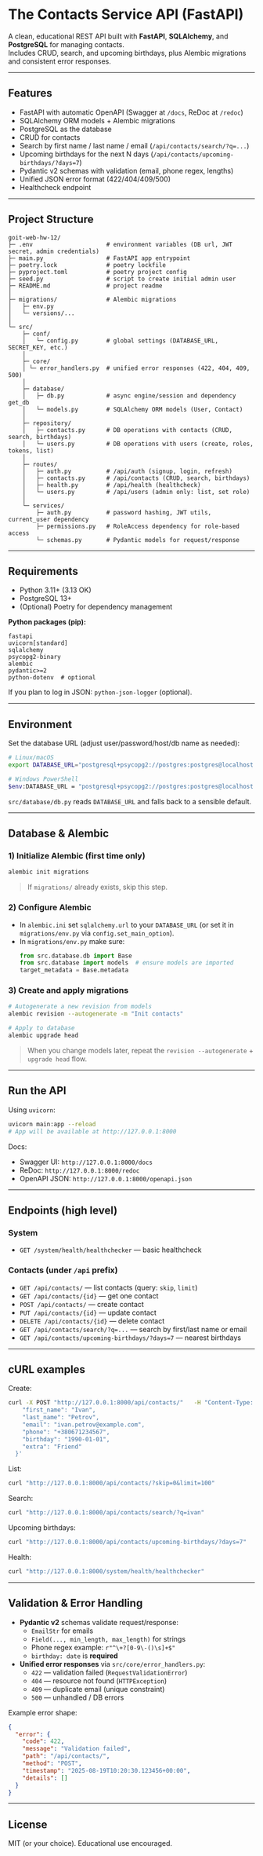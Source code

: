 # The Contacts Service API (FastAPI)

A clean, educational REST API built with **FastAPI**, **SQLAlchemy**, and **PostgreSQL** for managing contacts.  
Includes CRUD, search, and upcoming birthdays, plus Alembic migrations and consistent error responses.

---

## Features

- FastAPI with automatic OpenAPI (Swagger at `/docs`, ReDoc at `/redoc`)
- SQLAlchemy ORM models + Alembic migrations
- PostgreSQL as the database
- CRUD for contacts
- Search by first name / last name / email (`/api/contacts/search/?q=...`)
- Upcoming birthdays for the next N days (`/api/contacts/upcoming-birthdays/?days=7`)
- Pydantic v2 schemas with validation (email, phone regex, lengths)
- Unified JSON error format (422/404/409/500)
- Healthcheck endpoint

---

## Project Structure

```
goit-web-hw-12/
├─ .env                     # environment variables (DB url, JWT secret, admin credentials)
├─ main.py                  # FastAPI app entrypoint
├─ poetry.lock              # poetry lockfile
├─ pyproject.toml           # poetry project config
├─ seed.py                  # script to create initial admin user
├─ README.md                # project readme
│
├─ migrations/              # Alembic migrations
│   ├─ env.py
│   └─ versions/...
│
└─ src/
    ├─ conf/
    │   └─ config.py        # global settings (DATABASE_URL, SECRET_KEY, etc.)
    │
    ├─ core/                
    │ └─ error_handlers.py  # unified error responses (422, 404, 409, 500)
    │
    ├─ database/
    │   ├─ db.py            # async engine/session and dependency get_db
    │   └─ models.py        # SQLAlchemy ORM models (User, Contact)
    │
    ├─ repository/
    │   ├─ contacts.py      # DB operations with contacts (CRUD, search, birthdays)
    │   └─ users.py         # DB operations with users (create, roles, tokens, list)
    │
    ├─ routes/
    │   ├─ auth.py          # /api/auth (signup, login, refresh)
    │   ├─ contacts.py      # /api/contacts (CRUD, search, birthdays)
    │   ├─ health.py        # /api/health (healthcheck)
    │   └─ users.py         # /api/users (admin only: list, set role)
    │
    └─ services/
        ├─ auth.py          # password hashing, JWT utils, current_user dependency
        ├─ permissions.py   # RoleAccess dependency for role-based access
        └─ schemas.py       # Pydantic models for request/response

```

---

## Requirements

- Python 3.11+ (3.13 OK)
- PostgreSQL 13+
- (Optional) Poetry for dependency management

**Python packages (pip):**
```
fastapi
uvicorn[standard]
sqlalchemy
psycopg2-binary
alembic
pydantic>=2
python-dotenv  # optional
```
If you plan to log in JSON: `python-json-logger` (optional).

---

## Environment

Set the database URL (adjust user/password/host/db name as needed):

```bash
# Linux/macOS
export DATABASE_URL="postgresql+psycopg2://postgres:postgres@localhost:5432/rest_app"

# Windows PowerShell
$env:DATABASE_URL = "postgresql+psycopg2://postgres:postgres@localhost:5432/rest_app"
```

`src/database/db.py` reads `DATABASE_URL` and falls back to a sensible default.

---

## Database & Alembic

### 1) Initialize Alembic (first time only)
```bash
alembic init migrations
```
> If `migrations/` already exists, skip this step.

### 2) Configure Alembic
- In `alembic.ini` set `sqlalchemy.url` to your `DATABASE_URL` (or set it in `migrations/env.py` via `config.set_main_option`).
- In `migrations/env.py` make sure:
  ```python
  from src.database.db import Base
  from src.database import models  # ensure models are imported
  target_metadata = Base.metadata
  ```

### 3) Create and apply migrations
```bash
# Autogenerate a new revision from models
alembic revision --autogenerate -m "Init contacts"

# Apply to database
alembic upgrade head
```

> When you change models later, repeat the `revision --autogenerate` + `upgrade head` flow.

---

## Run the API

Using `uvicorn`:
```bash
uvicorn main:app --reload
# App will be available at http://127.0.0.1:8000
```

Docs:
- Swagger UI: `http://127.0.0.1:8000/docs`
- ReDoc: `http://127.0.0.1:8000/redoc`
- OpenAPI JSON: `http://127.0.0.1:8000/openapi.json`

---

## Endpoints (high level)

### System
- `GET /system/health/healthchecker` — basic healthcheck

### Contacts (under `/api` prefix)
- `GET /api/contacts/` — list contacts (query: `skip`, `limit`)
- `GET /api/contacts/{id}` — get one contact
- `POST /api/contacts/` — create contact
- `PUT /api/contacts/{id}` — update contact
- `DELETE /api/contacts/{id}` — delete contact
- `GET /api/contacts/search/?q=...` — search by first/last name or email
- `GET /api/contacts/upcoming-birthdays/?days=7` — nearest birthdays

---

## cURL examples

Create:
```bash
curl -X POST "http://127.0.0.1:8000/api/contacts/"   -H "Content-Type: application/json"   -d '{
    "first_name": "Ivan",
    "last_name": "Petrov",
    "email": "ivan.petrov@example.com",
    "phone": "+380671234567",
    "birthday": "1990-01-01",
    "extra": "Friend"
  }'
```

List:
```bash
curl "http://127.0.0.1:8000/api/contacts/?skip=0&limit=100"
```

Search:
```bash
curl "http://127.0.0.1:8000/api/contacts/search/?q=ivan"
```

Upcoming birthdays:
```bash
curl "http://127.0.0.1:8000/api/contacts/upcoming-birthdays/?days=7"
```

Health:
```bash
curl "http://127.0.0.1:8000/system/health/healthchecker"
```

---

## Validation & Error Handling

- **Pydantic v2** schemas validate request/response:
  - `EmailStr` for emails
  - `Field(..., min_length, max_length)` for strings
  - Phone regex example: `r"^\+?[0-9\-()\s]+$"`
  - `birthday: date` is **required**
- **Unified error responses** via `src/core/error_handlers.py`:
  - `422` — validation failed (`RequestValidationError`)
  - `404` — resource not found (`HTTPException`)
  - `409` — duplicate email (unique constraint)
  - `500` — unhandled / DB errors

Example error shape:
```json
{
  "error": {
    "code": 422,
    "message": "Validation failed",
    "path": "/api/contacts/",
    "method": "POST",
    "timestamp": "2025-08-19T10:20:30.123456+00:00",
    "details": []
  }
}
```

---

## License

MIT (or your choice). Educational use encouraged.
